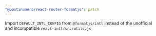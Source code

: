 ```yaml
---
"@postinumero/react-router-formatjs": patch
---
```


Import `DEFAULT_INTL_CONFIG` from `@formatjs/intl` instead of the unofficial and incompatible `react-intl/src/utils.js`
